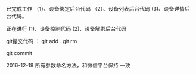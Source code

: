 已完成工作 
（1）、设备绑定后台代码
（2）、设备列表后台代码
(3)、设备详情后台代码。

正在进行
(1)、设备控制代码
(2)、设备解绑后台代码


git提交代码 ：
git add .
git rm 

git commit 

2016-12-18
所有参数命名方法，和微信平台保持 一致

